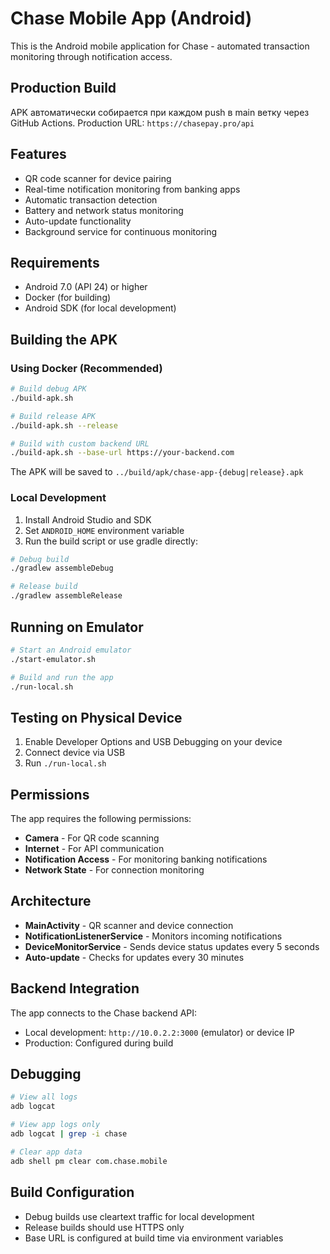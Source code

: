 # Chase Mobile App (Android)

This is the Android mobile application for Chase - automated transaction monitoring through notification access.

## Production Build

APK автоматически собирается при каждом push в main ветку через GitHub Actions.
Production URL: `https://chasepay.pro/api`

## Features

- QR code scanner for device pairing
- Real-time notification monitoring from banking apps
- Automatic transaction detection
- Battery and network status monitoring
- Auto-update functionality
- Background service for continuous monitoring

## Requirements

- Android 7.0 (API 24) or higher
- Docker (for building)
- Android SDK (for local development)

## Building the APK

### Using Docker (Recommended)

```bash
# Build debug APK
./build-apk.sh

# Build release APK
./build-apk.sh --release

# Build with custom backend URL
./build-apk.sh --base-url https://your-backend.com
```

The APK will be saved to `../build/apk/chase-app-{debug|release}.apk`

### Local Development

1. Install Android Studio and SDK
2. Set `ANDROID_HOME` environment variable
3. Run the build script or use gradle directly:

```bash
# Debug build
./gradlew assembleDebug

# Release build
./gradlew assembleRelease
```

## Running on Emulator

```bash
# Start an Android emulator
./start-emulator.sh

# Build and run the app
./run-local.sh
```

## Testing on Physical Device

1. Enable Developer Options and USB Debugging on your device
2. Connect device via USB
3. Run `./run-local.sh`

## Permissions

The app requires the following permissions:
- **Camera** - For QR code scanning
- **Internet** - For API communication
- **Notification Access** - For monitoring banking notifications
- **Network State** - For connection monitoring

## Architecture

- **MainActivity** - QR scanner and device connection
- **NotificationListenerService** - Monitors incoming notifications
- **DeviceMonitorService** - Sends device status updates every 5 seconds
- **Auto-update** - Checks for updates every 30 minutes

## Backend Integration

The app connects to the Chase backend API:
- Local development: `http://10.0.2.2:3000` (emulator) or device IP
- Production: Configured during build

## Debugging

```bash
# View all logs
adb logcat

# View app logs only
adb logcat | grep -i chase

# Clear app data
adb shell pm clear com.chase.mobile
```

## Build Configuration

- Debug builds use cleartext traffic for local development
- Release builds should use HTTPS only
- Base URL is configured at build time via environment variables